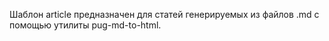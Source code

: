 Шаблон article предназначен для статей генерируемых из файлов .md с помощью утилиты pug-md-to-html.
